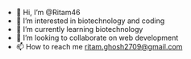 - 👋 Hi, I’m @Ritam46
- 👀 I’m interested in biotechnology and coding
- 🌱 I’m currently learning biotechnology
- 💞️ I’m looking to collaborate on web development
- 📫 How to reach me ritam.ghosh2709@gmail.com

<!---
Ritam46/Ritam46 is a ✨ special ✨ repository because its `README.md` (this file) appears on your GitHub profile.
You can click the Preview link to take a look at your changes.
--->
